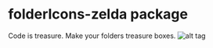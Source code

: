 # folderIcons-zelda package

Code is treasure. Make your folders treasure boxes.
![alt tag](https://s3.amazonaws.com/jharclerode/zeldafileicons.png)
